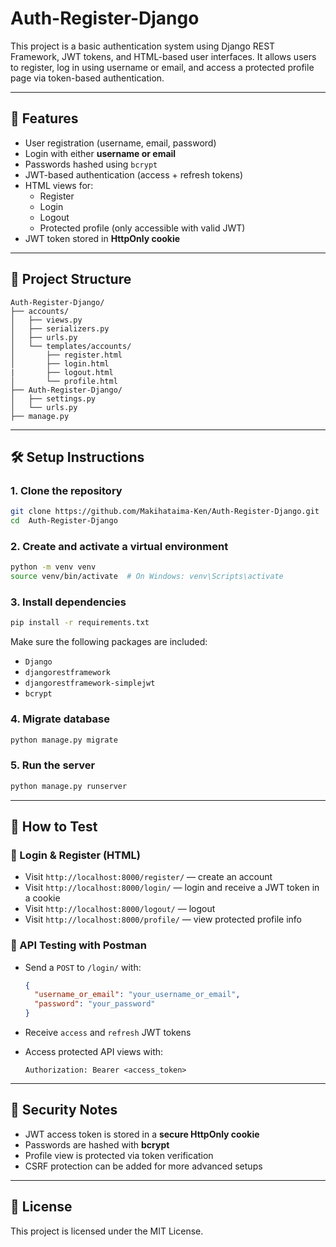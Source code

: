 # Auth-Register-Django

This project is a basic authentication system using Django REST Framework, JWT tokens, and HTML-based user interfaces. It allows users to register, log in using username or email, and access a protected profile page via token-based authentication.

---

## 🔧 Features

- User registration (username, email, password)
- Login with either **username or email**
- Passwords hashed using `bcrypt`
- JWT-based authentication (access + refresh tokens)
- HTML views for:
  - Register
  - Login
  - Logout
  - Protected profile (only accessible with valid JWT)
- JWT token stored in **HttpOnly cookie**

---

## 📁 Project Structure

```
Auth-Register-Django/
├── accounts/
│   ├── views.py
│   ├── serializers.py
│   ├── urls.py
│   └── templates/accounts/
│       ├── register.html
│       ├── login.html
|       ├── logout.html
│       └── profile.html
├── Auth-Register-Django/
│   ├── settings.py
│   └── urls.py
├── manage.py
```

---

## 🛠 Setup Instructions

### 1. Clone the repository

```bash
git clone https://github.com/Makihataima-Ken/Auth-Register-Django.git
cd  Auth-Register-Django
```

### 2. Create and activate a virtual environment

```bash
python -m venv venv
source venv/bin/activate  # On Windows: venv\Scripts\activate
```

### 3. Install dependencies

```bash
pip install -r requirements.txt
```

Make sure the following packages are included:
- `Django`
- `djangorestframework`
- `djangorestframework-simplejwt`
- `bcrypt`

### 4. Migrate database

```bash
python manage.py migrate
```

### 5. Run the server

```bash
python manage.py runserver
```

---

## 🧪 How to Test

### 🔐 Login & Register (HTML)

- Visit `http://localhost:8000/register/` — create an account
- Visit `http://localhost:8000/login/` — login and receive a JWT token in a cookie
- Visit `http://localhost:8000/logout/` — logout
- Visit `http://localhost:8000/profile/` — view protected profile info

### 🧪 API Testing with Postman

- Send a `POST` to `/login/` with:
  ```json
  {
    "username_or_email": "your_username_or_email",
    "password": "your_password"
  }
  ```

- Receive `access` and `refresh` JWT tokens
- Access protected API views with:
  ```
  Authorization: Bearer <access_token>
  ```

---

## 🔐 Security Notes

- JWT access token is stored in a **secure HttpOnly cookie**
- Passwords are hashed with **bcrypt**
- Profile view is protected via token verification
- CSRF protection can be added for more advanced setups

---

## 📄 License

This project is licensed under the MIT License.

